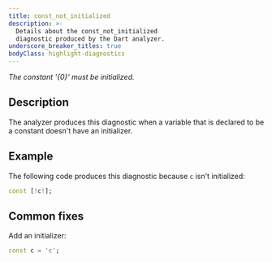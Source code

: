 ```yaml
---
title: const_not_initialized
description: >-
  Details about the const_not_initialized
  diagnostic produced by the Dart analyzer.
underscore_breaker_titles: true
bodyClass: highlight-diagnostics
---
```


_The constant '{0}' must be initialized._

## Description

The analyzer produces this diagnostic when a variable that is declared to
be a constant doesn't have an initializer.

## Example

The following code produces this diagnostic because `c` isn't initialized:

```dart
const [!c!];
```

## Common fixes

Add an initializer:

```dart
const c = 'c';
```
